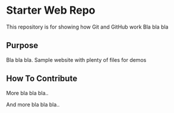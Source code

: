 # Starter Web Repo

This repository is for showing how Git and GitHub work
Bla bla bla

## Purpose

Bla bla bla.
Sample website with plenty of files for demos

## How To Contribute

More bla bla bla..

And more bla bla bla..
